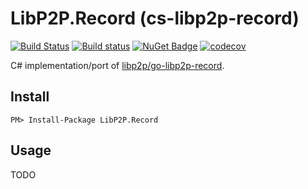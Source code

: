 # LibP2P.Record (cs-libp2p-record)

[![Build Status](https://travis-ci.org/tabrath/cs-libp2p-record.svg?branch=master)](https://travis-ci.org/tabrath/cs-libp2p-record)
[![Build status](https://ci.appveyor.com/api/projects/status/ptui6ge8mw7o6v9w?svg=true)](https://ci.appveyor.com/project/tabrath/cs-libp2p-record)
[![NuGet Badge](https://buildstats.info/nuget/LibP2P.Record)](https://www.nuget.org/packages/LibP2P.Record/)
[![codecov](https://codecov.io/gh/tabrath/cs-libp2p-record/branch/master/graph/badge.svg)](https://codecov.io/gh/tabrath/cs-libp2p-record)

C# implementation/port of [libp2p/go-libp2p-record](https://github.com/libp2p/go-libp2p-record).

## Install

    PM> Install-Package LibP2P.Record

## Usage

TODO
